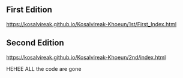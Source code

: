## First Edition
https://kosalvireak.github.io/Kosalvireak-Khoeun/1st/First_Index.html

## Second Edition
https://kosalvireak.github.io/Kosalvireak-Khoeun/2nd/index.html

HEHEE ALL the code are gone